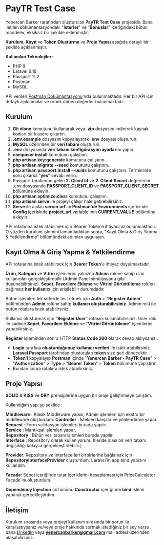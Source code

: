 # PayTR Test Case

Yenercan Barker tarafından oluşturulan **PayTR Test Case** projesidir.
Bana iletilen dökümantasyondaki "**İsterler**" ve "**Bonuslar**" içeriğindeki bütün maddeler, eksiksiz bir şekilde eklenmiştir.

**Kurulum**, **Kayıt** ve **Token Oluşturma** ve **Proje Yapısı** aşağıda detaylı bir şekilde açıklanmıştır.

**Kullanılan Teknolojiler:**
- PHP 8
- Laravel 9.19
- Passport 11.2
- Postman
- MySQL

API verileri [Postman Dökümantasyonu](https://documenter.getpostman.com/view/13932063/2s84DrR2xB)'nda bulunmaktadır. Her bir API için detaylı açıklamalar ve örnek dönen değerler bulunmaktadır.

## Kurulum

1. **Git clone** komutunu kullanarak veya **.zip** dosyasını indirerek kaynak kodları bir klasöre çıkartın.
2. **.env.example** dosyasını kopyalayarak **.env** dosyası oluşturun.
3. **MySQL** üzerinden bir **veri tabanı** oluşturun.
4. **.env** dosyasında **veri tabanı konfigürasyon ayarları**nı yapın.
5. **composer install** komutunu çalıştırın.
6. **php artisan key:generate** komutunu çalıştırın.
7. **php artisan migrate --seed** komutunu çalıştırın.
8. **php artisan passport:install --uuids** komutunu çalıştırın. Terminalde soru çıkarsa "**yes**" cevabı verin.
9. Passport tarafından gelen **2. Client Id** ve **2. Client Secret** değerlerini .env dosyasında **PASSPORT_CLIENT_ID** ve **PASSPORT_CLIENT_SECRET** bölümüne ekleyin.
10. **php artisan optimize:clear** komutunu çalıştırın.
11. **php artisan serve** ile projeyi çalışır hale getirebilirsiniz.
12. **Serve** ile açılan **server url**'ini **Postman'de** **Environments** içerisinde **Config** içerisinde **project_url** variable'ının **CURRENT_VALUE** bölümüne ekleyin.

API rotalarına istek atabilmek için Bearer Token'e ihtiyacınız bulunmaktadır. O yüzden kurulum işlemini tamamladıktan sonra, "Kayıt Olma & Giriş Yapma & Yetkilendirme" bölümündeki adımları uygulayın.

## Kayıt Olma & Giriş Yapma & Yetkilendirme

API rotalarına istek atabilmek için **Bearer Token**'e ihtiyaç  duyulmaktadır.

**Ürün**,  **Kategori** ve **Vitrin** işlemlerini yalnızca **Admin** rolüne sahip olan kullanıcılar gerçekleştirebilir (Admin Panel simülasyonu gibi düşünebilirsiniz).  **Sepet**,  **Favorilere Ekleme** ve **Vitrini Görüntüleme** rolden bağımsız **her kullanıcı** için erişilebilir durumdadır.

Bütün işlemleri tek seferde test etmek için **Auth** > "**Register Admin**" bölümünden **Admin** rolüne sahip **kullanıcı oluşturabilirsiniz**.  Admin rolü  ile bütün rotalara istek atabilirsiniz.

Kullanıcı oluşturmak için "**Register User**" rotasını kullanabilirsiniz.  User rolü ile sadece **Sepet**, **Favorilere Ekleme**  ve "**Vitrini Görüntüleme**" işlemlerini yapabilirsiniz.

**Register** işleminden sonra HTTP **Status Code 200** olarak cevap aldıysanız :

- **Login** tarafına **oluşturduğunuz kullanıcı verileri** ile istek atabilirsiniz. **Laravel Passport** tarafından oluşturulan **token** size geri dönecektir.
- **Token'i** kopyalayıp **Postman** içinde "**Yenercan Barker - PayTR Case**" > "**Authorization**" > **Type** >  "**Bearer Token**" > **Token** bölümüne yapıştırın.
- Bundan sonra rotalara istek atabilirsiniz.

## Proje Yapısı

**SOLID** & **KISS** ve **DRY** prensiplerine uygun bir proje geliştirmeye çalıştım.

Kullandığım yapı şu şekilde :

**Middleware** : Klasik Middleware yapısı, Admin işlemleri için ekstra bir middleware oluşturdum.
**Controller** : İstekleri karşılar ve yönlendirme yapar.  
**Request** : Form validasyon işlemleri burada yapılır.  
**Service** : Mantıksal işlemleri yapar.  
**Repository** : Bütün veri tabanı işlemleri burada yapılır.  
**Interface** : Repository olarak kullanıyorum. (İleride olası bir veri tabanı değişikliği kolayca gerçekleştirilebilir.)

**Provider**: Repository ve Interface'leri birbirlerine bağlamak için **RepositoryInterfaceProvider** oluşturdum. Laravel'in app bind yapısını kullandım.

**Facade**: Sepet içeriğinde tutar içeriklerini hesaplaması için PriceCalculator Facade'ını oluşturdum.

**Dependency Injection** çözümünü **Constructor** içeriğinde **bind** işlemi yaparak gerçekleştirdim. 

## İletişim

Kurulum sırasında veya projeyi kullanım sırasında bir sorun ile karşılaştıysanız ve/veya proje hakkında sormak istediğiniz bir şey varsa
bana [LinkedIn](https://www.linkedin.com/in/yenercanbarker/) veya **yenercanbarker@gmail.com** mail adresi üzerinden ulaşabilirsiniz.

